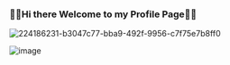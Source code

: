 ### 👋👋Hi there Welcome to my Profile Page👋👋
![224186231-b3047c77-bba9-492f-9956-c7f75e7b8ff0](https://user-images.githubusercontent.com/124733099/224356327-b0947ad2-6948-4a9b-a09a-79f926e5b463.gif)

![image](https://user-images.githubusercontent.com/124733099/224356970-09b528fe-8f5a-40fe-b7f4-da02db8a44b3.png)



<!--
**Temmyrk/Temmyrk** is a ✨ _special_ ✨ repository because its `README.md` (this file) appears on your GitHub profile.

Here are some ideas to get you started:

- 🔭 I’m currently working on ...
- 🌱 I’m currently learning ...
- 👯 I’m looking to collaborate on ...
- 🤔 I’m looking for help with ...
- 💬 Ask me about ...
- 📫 How to reach me: ...
- 😄 Pronouns: ...
- ⚡ Fun fact: ...
-->
